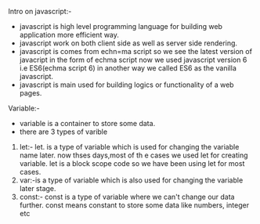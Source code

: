 Intro on javascript:-

- javascript is high level programming language for building web application more efficient way.
- javascript work on both client side as well as server side rendering.
- javascript is comes from echn=ma script so we see the latest version of javacript in the form of echma script
now we used javascript version 6 i.e ES6(echma script 6)
in another way we called ES6 as the vanilla javascript.
- javascript is main used for building logics or functionality of a web pages.

Variable:-

- variable is a container to store some data.
- there are 3 types of varible 
1. let:- let. is a type of variable which is used for changing the variable name later.
          now thses days,most of th   e cases we used let for creating variable.
          let is a block scope code so we have been using let for most cases.
2. var:-is a type of variable which is also used for changing the variable later stage. 
3. const:- const is a type of variable where we can't change our data further.
           const means constant to store some data like numbers, integer etc